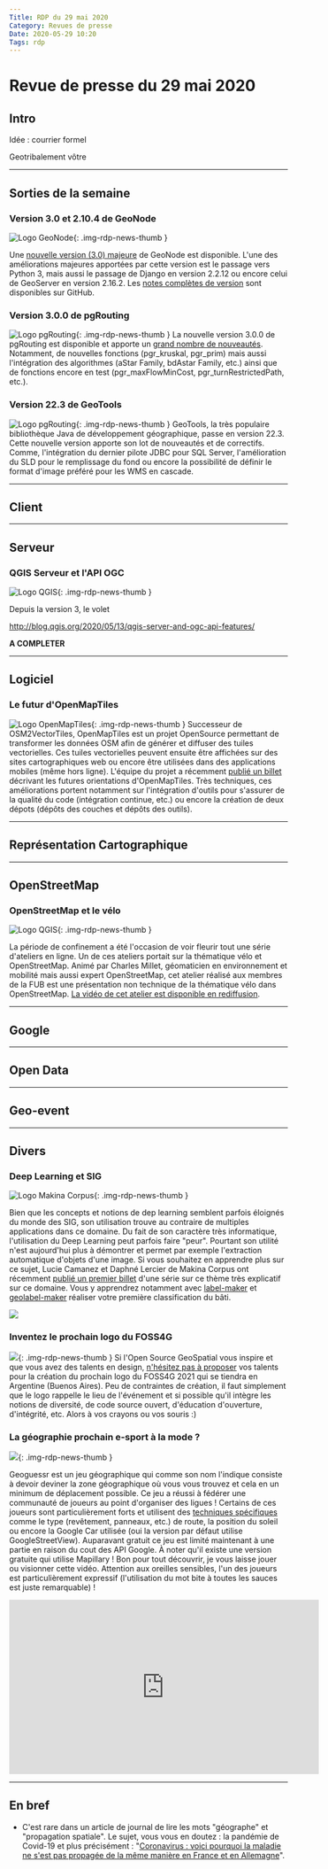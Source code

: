 ```yaml
---
Title: RDP du 29 mai 2020
Category: Revues de presse
Date: 2020-05-29 10:20
Tags: rdp
---
```


# Revue de presse du 29 mai 2020

## Intro

Idée : courrier formel

Geotribalement vôtre

---

## Sorties de la semaine

### Version 3.0 et 2.10.4 de GeoNode

![Logo GeoNode](https://cdn.geotribu.fr/img/logos-icones/logiciels_librairies/geonode.png){: .img-rdp-news-thumb }

Une [nouvelle version (3.0) majeure](http://geonode.org/blog/2020/05/18/geonode-3-2020/) de GeoNode est disponible. L'une des améliorations majeures apportées par cette version est le passage vers Python 3, mais aussi le passage de Django en version 2.2.12 ou encore celui de GeoServer en version 2.16.2. Les [notes complètes de version](https://github.com/GeoNode/geonode/releases/tag/3.0) sont disponibles sur GitHub.

### Version 3.0.0 de pgRouting

![Logo pgRouting](https://cdn.geotribu.fr/img/logos-icones/logiciels_librairies/pgRouting.png){: .img-rdp-news-thumb }
La nouvelle version 3.0.0 de pgRouting est disponible et apporte un [grand nombre de nouveautés](https://github.com/pgRouting/pgrouting/releases/tag/v3.0.0). Notamment, de nouvelles fonctions (pgr_kruskal, pgr_prim) mais aussi l'intégration des algorithmes (aStar Family, bdAstar Family, etc.) ainsi que de fonctions encore en test (pgr_maxFlowMinCost, pgr_turnRestrictedPath, etc.).

### Version 22.3 de GeoTools

![Logo pgRouting](https://cdn.geotribu.fr/img/logos-icones/logiciels_librairies/geotools.png){: .img-rdp-news-thumb }
GeoTools, la très populaire bibliothèque Java de développement géographique, passe en version 22.3. Cette nouvelle version apporte son lot de nouveautés et de correctifs. Comme, l'intégration du dernier pilote JDBC pour SQL Server, l'amélioration du SLD pour le remplissage du fond ou encore la possibilité de définir le format d'image préféré pour les WMS en cascade.

---

## Client

---

## Serveur

### QGIS Serveur et l'API OGC

![Logo QGIS](https://cdn.geotribu.fr/images/logos-icones/logiciels_librairies/qgis.png){: .img-rdp-news-thumb }

Depuis la version 3, le volet

http://blog.qgis.org/2020/05/13/qgis-server-and-ogc-api-features/

**A COMPLETER**

---

## Logiciel

### Le futur d'OpenMapTiles

![Logo OpenMapTiles](https://cdn.geotribu.fr/img/logos-icones/OpenStreetMap/OpenMapTiles.png){: .img-rdp-news-thumb }
Successeur de OSM2VectorTiles, OpenMapTiles est un projet OpenSource permettant de transformer les données OSM afin de générer et diffuser des tuiles vectorielles. Ces tuiles vectorielles peuvent ensuite être affichées sur des sites cartographiques web ou encore être utilisées dans des applications mobiles (même hors ligne). L'équipe du projet a récemment [publié un billet](https://www.maptiler.com/news/2020/05/the-future-of-openmaptiles-project/) décrivant les futures orientations d'OpenMapTiles. Très techniques, ces améliorations portent notamment sur l'intégration d'outils pour s'assurer de la qualité du code (intégration continue, etc.) ou encore la création de deux dépots (dépôts des couches et dépôts des outils).

---

## Représentation Cartographique

---

## OpenStreetMap

### OpenStreetMap et le vélo

![Logo QGIS](https://cdn.geotribu.fr/img/logos-icones/OpenStreetMap/Openstreetmap.png){: .img-rdp-news-thumb }

La période de confinement a été l'occasion de voir fleurir tout une série d'ateliers en ligne. Un de ces ateliers portait sur la thématique vélo et OpenStreetMap. Animé par Charles Millet, géomaticien en environnement et mobilité mais aussi expert OpenStreetMap, cet atelier réalisé aux membres de la FUB est une présentation non technique de la thématique vélo dans OpenStreetMap. [La vidéo de cet atelier est disponible en rediffusion](https://peertube.openstreetmap.fr/videos/watch/c27adaa2-8e26-4b49-8aad-a724ba0a406d).

---

## Google

---

## Open Data

---

## Geo-event

---

## Divers

### Deep Learning et SIG

![Logo Makina Corpus](https://cdn.geotribu.fr/img/logos-icones/entreprises_association/makina-corpus.png){: .img-rdp-news-thumb }

Bien que les concepts et notions de dep learning semblent parfois éloignés du monde des SIG, son utilisation trouve au contraire de multiples applications dans ce domaine. Du fait de son caractère très informatique, l'utilisation du Deep Learning peut parfois faire "peur". Pourtant son utilité n'est aujourd'hui plus à démontrer et permet par exemple l'extraction automatique d'objets d'une image. Si vous souhaitez en apprendre plus sur ce sujet, Lucie Camanez et Daphné Lercier de Makina Corpus ont récemment [publié un premier billet](https://makina-corpus.com/blog/metier/2020/extraction-dobjets-pour-la-cartographie-par-deep-learning-creation-dune-verite-terrain) d'une série sur ce thème très explicatif sur ce domaine. Vous y apprendrez notamment avec [label-maker](https://github.com/developmentseed/label-maker) et [geolabel-maker](https://github.com/makinacorpus/geolabel-maker/) réaliser votre première classification du bâti.

![](https://i.imgur.com/zpUKzBo.gif)

### Inventez le prochain logo du FOSS4G

![](https://cdn.geotribu.fr/img/logos-icones/divers/world.png){: .img-rdp-news-thumb }
Si l'Open Source GeoSpatial vous inspire et que vous avez des talents en design, [n'hésitez pas à proposer](https://wiki.osgeo.org/wiki/FOSS4G_2021/Logo_Contest) vos talents pour la création du prochain logo du FOSS4G 2021 qui se tiendra en Argentine (Buenos Aires). Peu de contraintes de création, il faut simplement que le logo rappelle le lieu de l'événement et si possible qu'il intègre les notions de diversité, de code source ouvert, d'éducation d'ouverture, d'intégrité, etc. Alors à vos crayons ou vos souris :)

### La géographie prochain e-sport à la mode ?

![](https://cdn.geotribu.fr/img/logos-icones/divers/world.png){: .img-rdp-news-thumb }

Geoguessr est un jeu géographique qui comme son nom l'indique consiste à devoir deviner la zone géographique où vous vous trouvez et cela en un minimum de déplacement possible. Ce jeu a réussi à fédérer une communauté de joueurs au point d'organiser des ligues ! Certains de ces joueurs sont particulièrement forts et utilisent des [techniques spécifiques](https://somerandomstuff1.wordpress.com/2019/02/08/geoguessr-the-top-tips-tricks-and-techniques/) comme le type (revêtement, panneaux, etc.) de route, la position du soleil ou encore la Google Car utilisée (oui la version par défaut utilise GoogleStreetView). Auparavant gratuit ce jeu est limité maintenant à une partie en raison du cout des API Google. À noter qu'il existe une version gratuite qui utilise Mapillary ! Bon pour tout découvrir, je vous laisse jouer ou visionner cette vidéo. Attention aux oreilles sensibles, l'un des joueurs est particulièrement expressif (l'utilisation du mot bite à toutes les sauces est juste remarquable) !

<iframe width="560" height="315" src="https://www.youtube-nocookie.com/embed/StbSGNSht4Y" frameborder="0" allow="accelerometer; autoplay; encrypted-media; gyroscope; picture-in-picture" allowfullscreen></iframe>

---

## En bref

- C'est rare dans un article de journal de lire les mots "géographe" et "propagation spatiale". Le sujet, vous vous en doutez : la pandémie de Covid-19 et plus précisément : "[Coronavirus : voici pourquoi la maladie ne s'est pas propagée de la même manière en France et en Allemagne](https://www.lejdd.fr/Societe/coronavirus-voici-pourquoi-la-maladie-ne-sest-pas-propagee-de-la-meme-maniere-en-france-et-en-allemagne-3971053)".
